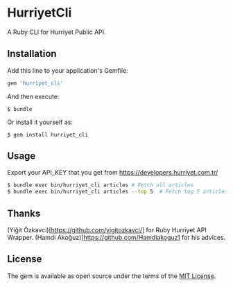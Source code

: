 # HurriyetCli

A Ruby CLI for Hurriyet Public API.

## Installation

Add this line to your application's Gemfile:

```ruby
gem 'hurriyet_cli'
```

And then execute:

    $ bundle

Or install it yourself as:

    $ gem install hurriyet_cli

## Usage

Export your API_KEY that you get from https://developers.hurriyet.com.tr/

```bash
$ bundle exec bin/hurriyet_cli articles # Fetch all articles
$ bundle exec bin/hurriyet_cli articles --top 5  # Fetch top 5 articles
```

## Thanks
(Yiğit Özkavcı)[https://github.com/yigitozkavci/] for Ruby Hurriyet API Wrapper.
(Hamdi Akoğuz)[https://github.com/Hamdiakoguz] for his advices.

## License

The gem is available as open source under the terms of the [MIT License](http://opensource.org/licenses/MIT).

